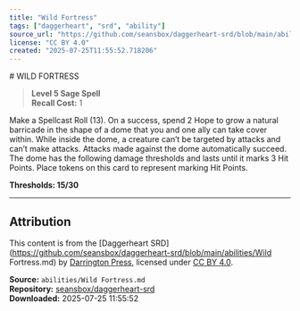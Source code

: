 ```yaml
---
title: "Wild Fortress"
tags: ["daggerheart", "srd", "ability"]
source_url: "https://github.com/seansbox/daggerheart-srd/blob/main/abilities/Wild Fortress.md"
license: "CC BY 4.0"
created: "2025-07-25T11:55:52.718206"
---
```


﻿# WILD FORTRESS

> **Level 5 Sage Spell**  
> **Recall Cost:** 1

Make a Spellcast Roll (13). On a success, spend 2 Hope to grow a natural barricade in the shape of a dome that you and one ally can take cover within. While inside the dome, a creature can’t be targeted by attacks and can’t make attacks. Attacks made against the dome automatically succeed. The dome has the following damage thresholds and lasts until it marks 3 Hit Points. Place tokens on this card to represent marking Hit Points.

**Thresholds: 15/30**

---

## Attribution

This content is from the [Daggerheart SRD](https://github.com/seansbox/daggerheart-srd/blob/main/abilities/Wild Fortress.md) by [Darrington Press](https://darringtonpress.com/), licensed under [CC BY 4.0](https://creativecommons.org/licenses/by/4.0/).

**Source:** `abilities/Wild Fortress.md`  
**Repository:** [seansbox/daggerheart-srd](https://github.com/seansbox/daggerheart-srd)  
**Downloaded:** 2025-07-25 11:55:52

